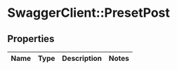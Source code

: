 # SwaggerClient::PresetPost

## Properties
Name | Type | Description | Notes
------------ | ------------- | ------------- | -------------


